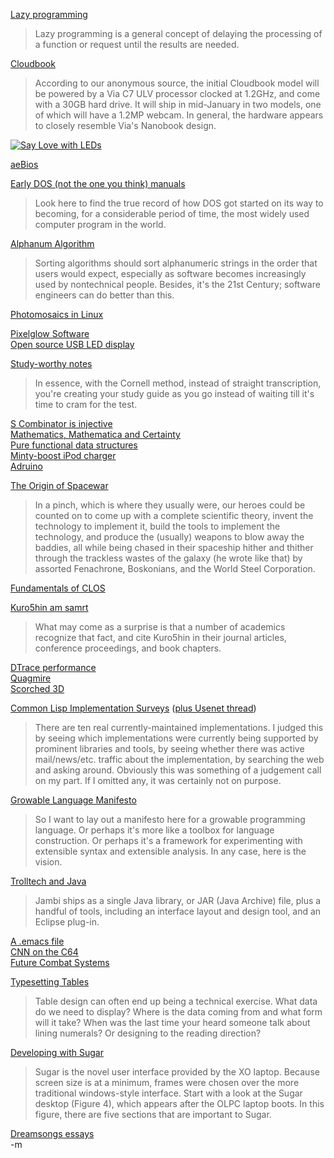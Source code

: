 <a href="http://www.ibm.com/developerworks/linux/library/l-lazyprog.html?ca=dgr-lnxw07LazyPro&S_TACT=105AGX59&S_CMP=GR">Lazy programming</a><br/>
<blockquote>Lazy programming is a general concept of delaying the processing of a function or request until the results are needed.</blockquote>

<a href="http://www.linuxdevices.com/news/NS6962839488.html">Cloudbook</a><br/>
<blockquote>According to our anonymous source, the initial Cloudbook model will be powered by a Via C7 ULV processor clocked at 1.2GHz, and come with a 30GB hard drive. It will ship in mid-January in two models, one of which will have a 1.2MP webcam. In general, the hardware appears to closely resemble Via's Nanobook design.</blockquote>

<a href="http://kaasxxx.wordpress.com/2007/12/11/2-hours-love-project/"><img src="http://kaasxxx.files.wordpress.com/2007/12/love_fin.jpg" alt="Say Love with LEDs" /></a>

<a href="http://groups.google.com/group/aeBIOS">aeBios</a><br/>

<a href="http://www.patersontech.com/dos/manuals.aspx">Early DOS (not the one you think) manuals</a><br/>
<blockquote>Look here to find the true record of how DOS got started on its way to becoming, for a considerable period of time, the most widely used computer program in the world.</blockquote>

<a href="http://www.davekoelle.com/alphanum.html">Alphanum Algorithm</a><br/>
<blockquote>Sorting algorithms should sort alphanumeric strings in the order that users would expect, especially as software becomes increasingly used by nontechnical people. Besides, it's the 21st Century; software engineers can do better than this.</blockquote>

<a href="http://www.fsckin.com/2007/12/09/generate-awesome-photomosaics-on-linux-with-metapixel/">Photomosaics in Linux</a><br/>

<a href="http://www.pixelglow.com/">Pixelglow Software</a><br/>
<a href="http://www.u-disp.com/">Open source USB LED display</a><br/>

<a href="http://lifehacker.com/software/note-taking/geek-to-live--take-study+worthy-lecture-notes-202418.php">Study-worthy notes</a><br/>
<blockquote>In essence, with the Cornell method, instead of straight transcription, you're creating your study guide as you go instead of waiting till it's time to cram for the test.</blockquote>

<a href="http://www.iis.sinica.edu.tw/~scm/2007/s-combinator-is-injective-with-proofs/">S Combinator is injective</a><br/>
<a href="http://blog.wolfram.com/2007/12/mathematics_mathematica_and_ce.html">Mathematics, Mathematica and Certainty</a><br/>
<a href="http://www.ocaml.info/ocaml_sources/pure-fun-1.0.6/README">Pure functional data structures</a><br/>
<a href="http://store.makezine.com/ProductDetails.asp?ProductCode=MKMINTY&Show=ExtInfo">Minty-boost iPod charger</a><br/>
<a href="http://store.makezine.com/ProductDetails.asp?ProductCode=MKARDIE&Show=TechSpecs">Adruino</a><br/>

<a href="http://www.wheels.org/spacewar/creative/SpacewarOrigin.html">The Origin of Spacewar</a><br/>
<blockquote>In a pinch, which is where they usually were, our heroes could be counted on to come up with a complete scientific theory, invent the technology to implement it, build the tools to implement the technology, and produce the (usually) weapons to blow away the baddies, all while being chased in their spaceship hither and thither through the trackless wastes of the galaxy (he wrote like that) by assorted Fenachrone, Boskonians, and the World Steel Corporation.</blockquote>

<a href="http://cl-cookbook.sourceforge.net/clos-tutorial/index.html">Fundamentals of CLOS</a><br/>

<a href="http://www.kuro5hin.org/story/2007/12/8/23637/9295">Kuro5hin am samrt</a><br/>
<blockquote>What may come as a surprise is that a number of academics recognize that fact, and cite Kuro5hin in their journal articles, conference proceedings, and book chapters.</blockquote>

<a href="http://blogs.sun.com/mithun/entry/dtrace_performance">DTrace performance</a><br/>
<a href="http://www.pawfal.org/Art/Quagmire/">Quagmire</a><br/>
<a href="http://www.scorched3d.co.uk/">Scorched 3D</a><br/>

<a href="http://common-lisp.net/~dlw/LispSurvey.html">Common Lisp Implementation Surveys</a> (<a href="http://groups.google.com/group/comp.lang.lisp/browse_thread/thread/94c5d2531d0c4ae8?hl=en">plus Usenet thread</a>)<br/>
<blockquote>There are ten real currently-maintained implementations. I judged this by seeing which implementations were currently being supported by prominent libraries and tools, by seeing whether there was active mail/news/etc. traffic about the implementation, by searching the web and asking around. Obviously this was something of a judgement call on my part. If I omitted any, it was certainly not on purpose.</blockquote>

<a href="http://blog.robjsoftware.org/2007/12/growable-language-manifesto.html">Growable Language Manifesto</a><br/>
<blockquote>So I want to lay out a manifesto here for a growable programming language. Or perhaps it's more like a toolbox for language construction. Or perhaps it's a framework for experimenting with extensible syntax and extensible analysis. In any case, here is the vision.</blockquote>

<a href="http://news.yahoo.com/s/infoworld/20071206/tc_infoworld/93794">Trolltech and Java</a><br/>
<blockquote>Jambi ships as a single Java library, or JAR (Java Archive) file, plus a handful of tools, including an interface layout and design tool, and an Eclipse plug-in.</blockquote>

<a href="http://steve.yegge.googlepages.com/my-dot-emacs-file">A .emacs file</a><br/>
<a href="http://www.cnn.com/2007/TECH/ptech/12/07/c64/index.html">CNN on the C64</a><br/>
<a href="http://blog.wired.com/defense/2007/12/the-washington.html">Future Combat Systems</a><br/>

<a href="http://24ways.org/2007/typesetting-tables">Typesetting Tables</a><br/>
<blockquote>Table design can often end up being a technical exercise. What data do we need to display? Where is the data coming from and what form will it take? When was the last time your heard someone talk about lining numerals? Or designing to the reading direction?</blockquote>

<a href="http://www.ibm.com/developerworks/linux/library/l-sugar-olpc/">Developing with Sugar</a><br/>
<blockquote>Sugar is the novel user interface provided by the XO laptop. Because screen size is at a minimum, frames were chosen over the more traditional windows-style interface. Start with a look at the Sugar desktop (Figure 4), which appears after the OLPC laptop boots. In this figure, there are five sections that are important to Sugar.</blockquote>

<a href="http://www.dreamsongs.com/Essays.html">Dreamsongs essays</a><br/>
-m